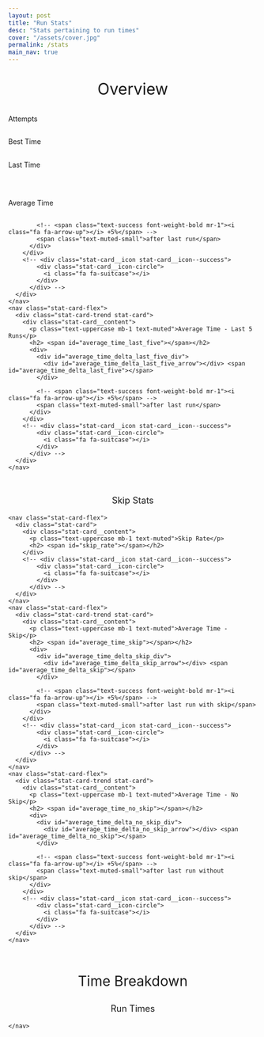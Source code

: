 ```yaml
---
layout: post
title: "Run Stats"
desc: "Stats pertaining to run times"
cover: "/assets/cover.jpg"
permalink: /stats
main_nav: true
---
```




<head>
  <script type="text/javascript" src="https://www.gstatic.com/charts/loader.js" defer></script>
  <script src="https://unpkg.com/jquery@3.6.0/dist/jquery.slim.min.js" defer></script>
  <script src="https://unpkg.com/sheetrock@1.2.0/dist/sheetrock.min.js" defer></script>
  <script src="https://unpkg.com/handlebars@4.5.0/dist/handlebars.min.js" defer></script>
  <script src="/stats/javascript/index.js" defer></script>
  <script src="/stats/javascript/charts.js" defer></script>


  <!-- <link rel="stylesheet" type="text/css" href="https://maxcdn.bootstrapcdn.com/bootstrap/4.0.0/css/bootstrap.min.css"> -->
  <link rel="stylesheet" href="https://stackpath.bootstrapcdn.com/font-awesome/4.7.0/css/font-awesome.min.css">
</head>



<p style="text-align: center; font-size: 32px">Overview</p>

<div class="parent">
  <div class="flex-container-stats">
    <nav class="stat-card-flex">
      <div class="stat-card">
        <div class="stat-card__content">
          <p class="text-uppercase mb-1 text-muted">Attempts</p>
          <h2> <span id="num_of_attempts"></span></h2>
        </div>
        <!-- <div class="stat-card__icon stat-card__icon--success">
            <div class="stat-card__icon-circle">
              <i class="fa fa-suitcase"></i>
            </div>
          </div> -->
      </div>
    </nav>
    <nav class="stat-card-flex">
      <div class="stat-card">
        <div class="stat-card__content">
          <p class="text-uppercase mb-1 text-muted">Best Time</p>
          <h2> <span id="best_time"></span></h2>
        </div>
        <div class="stat-card__icon stat-card__icon--success">
          <div class="stat-card__icon-medal stat-card__icon-circle">
            <i class="fa-solid fa-medal"></i>
          </div>
        </div>
      </div>
    </nav>
    <nav class="stat-card-flex">
      <div class="stat-card">
        <div class="stat-card__content">
          <p class="text-uppercase mb-1 text-muted">Last Time</p>
          <h2> <span id="last_time"></span></h2>
        </div>
      </div>
    </nav>
  </div>
</div>

<br>
<div class="parent">
  <div class="flex-container-stats">
    <nav class="stat-card-flex">
      <div class="stat-card-trend stat-card">
        <div class="stat-card__content">
          <p class="text-uppercase mb-1 text-muted">Average Time</p>
          <h2> <span id="average_time"></span></h2>
          <div>
            <div id="average_time_delta_div">
              <div id="average_time_delta_arrow"></div> <span id="average_time_delta"></span>
            </div>

            <!-- <span class="text-success font-weight-bold mr-1"><i class="fa fa-arrow-up"></i> +5%</span> -->
            <span class="text-muted-small">after last run</span>
          </div>
        </div>
        <!-- <div class="stat-card__icon stat-card__icon--success">
            <div class="stat-card__icon-circle">
              <i class="fa fa-suitcase"></i>
            </div>
          </div> -->
      </div>
    </nav>
    <nav class="stat-card-flex">
      <div class="stat-card-trend stat-card">
        <div class="stat-card__content">
          <p class="text-uppercase mb-1 text-muted">Average Time - Last 5 Runs</p>
          <h2> <span id="average_time_last_five"></span></h2>
          <div>
            <div id="average_time_delta_last_five_div">
              <div id="average_time_delta_last_five_arrow"></div> <span id="average_time_delta_last_five"></span>
            </div>

            <!-- <span class="text-success font-weight-bold mr-1"><i class="fa fa-arrow-up"></i> +5%</span> -->
            <span class="text-muted-small">after last run</span>
          </div>
        </div>
        <!-- <div class="stat-card__icon stat-card__icon--success">
            <div class="stat-card__icon-circle">
              <i class="fa fa-suitcase"></i>
            </div>
          </div> -->
      </div>
    </nav>
  </div>
</div>

<br>
<p style="text-align: center; font-size: 18px">Skip Stats</p>
<div class="parent">
  <div class="flex-container-stats">

    <nav class="stat-card-flex">
      <div class="stat-card">
        <div class="stat-card__content">
          <p class="text-uppercase mb-1 text-muted">Skip Rate</p>
          <h2> <span id="skip_rate"></span></h2>
        </div>
        <!-- <div class="stat-card__icon stat-card__icon--success">
            <div class="stat-card__icon-circle">
              <i class="fa fa-suitcase"></i>
            </div>
          </div> -->
      </div>
    </nav>
    <nav class="stat-card-flex">
      <div class="stat-card-trend stat-card">
        <div class="stat-card__content">
          <p class="text-uppercase mb-1 text-muted">Average Time - Skip</p>
          <h2> <span id="average_time_skip"></span></h2>
          <div>
            <div id="average_time_delta_skip_div">
              <div id="average_time_delta_skip_arrow"></div> <span id="average_time_delta_skip"></span>
            </div>

            <!-- <span class="text-success font-weight-bold mr-1"><i class="fa fa-arrow-up"></i> +5%</span> -->
            <span class="text-muted-small">after last run with skip</span>
          </div>
        </div>
        <!-- <div class="stat-card__icon stat-card__icon--success">
            <div class="stat-card__icon-circle">
              <i class="fa fa-suitcase"></i>
            </div>
          </div> -->
      </div>
    </nav>
    <nav class="stat-card-flex">
      <div class="stat-card-trend stat-card">
        <div class="stat-card__content">
          <p class="text-uppercase mb-1 text-muted">Average Time - No Skip</p>
          <h2> <span id="average_time_no_skip"></span></h2>
          <div>
            <div id="average_time_delta_no_skip_div">
              <div id="average_time_delta_no_skip_arrow"></div> <span id="average_time_delta_no_skip"></span>
            </div>

            <!-- <span class="text-success font-weight-bold mr-1"><i class="fa fa-arrow-up"></i> +5%</span> -->
            <span class="text-muted-small">after last run without skip</span>
          </div>
        </div>
        <!-- <div class="stat-card__icon stat-card__icon--success">
            <div class="stat-card__icon-circle">
              <i class="fa fa-suitcase"></i>
            </div>
          </div> -->
      </div>
    </nav>
  </div>
</div>

<br>
<p style="text-align: center; font-size: 28px">Time Breakdown</p>

<p style="text-align: center; font-size: 18px">Run Times</p>
<div class="parent">
  <div class="flex-container-stats">
    <nav class="charts">
      <div class="chart">
        <div id="chart_div"></div>
      </div>

    </nav>
  </div>
</div>

